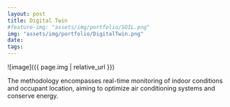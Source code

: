 ```yaml
---
layout: post
title: Digital Twin
#feature-img: "assets/img/portfolio/SOIL.png"
img: "assets/img/portfolio/DigitalTwin.png"
date:
tags:
---
```


![image]({{ page.img | relative_url }})

The methodology encompasses real-time monitoring of indoor conditions and occupant location, aiming to optimize air conditioning systems and conserve energy.
